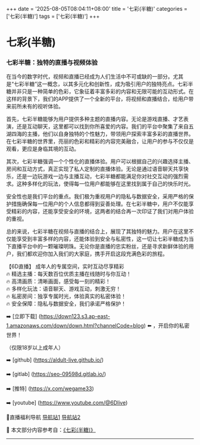 +++
date = '2025-08-05T08:04:11+08:00'
title = '七彩(半糖)'
categories = ['七彩(半糖)']
tags = ['七彩(半糖)']
+++

# 七彩(半糖)

### 七彩半糖：独特的直播与视频体验

在当今的数字时代，视频和直播已经成为人们生活中不可或缺的一部分。尤其是“七彩半糖”这一概念，以其多元化和创新性，成为吸引用户的独特亮点。七彩半糖并非只是一种简单的色彩，它象征着丰富多彩的内容和无限可能的互动形式。在这样的背景下，我们的APP提供了一个全新的平台，将视频和直播结合，给用户带来前所未有的视听体验。

首先，七彩半糖能够为用户提供多种主题的直播内容。无论是游戏直播、才艺表演，还是互动聊天，这里都可以找到你所喜爱的内容。我们的平台中聚集了来自五湖四海的主播，他们以自身独特的个性魅力，带领用户探索丰富多彩的直播世界。在七彩半糖的世界里，亮丽的色彩和精彩的内容完美融合，让用户的参与不仅仅是观看，更应是身临其境的互动。

其次，七彩半糖强调一个个性化的直播体验。用户可以根据自己的兴趣选择主播、房间和互动方式，真正实现了私人定制的直播体验。无论是通过语音聊天共享快乐，还是一边玩游戏一边与主播互动，七彩半糖都能满足你对社交互动的强烈需求。这种多样化的玩法，使得每一位用户都能够在这里找到属于自己的快乐时光。

安全性也是我们平台的重点。我们极为重视用户的隐私与数据安全，采用严格的保护措施确保每一位用户的个人信息都得到妥善处理。在七彩半糖中，用户不仅能享受精彩的内容，还能享受安全的环境，这两者的结合再一次印证了我们对用户体验的重视。

总的来说，七彩半糖在视频与直播的结合上，展现了其独特的魅力。用户在这里不仅能享受到丰富多样的内容，还能体验到安全与私密性，这一切让七彩半糖成为当下直播平台中的一颗璀璨明珠。无论你是直播的忠实粉丝，还是寻求新鲜体验的用户，我们都欢迎你加入我们的大家庭，携手开启这段充满色彩的旅程。

【6D直播】
成年人的专属空间，实时互动尽享精彩  
🔥 精选主播：每天数百位优质主播在线随时与你互动！  
🔥 高清画质：清晰画面，感受每一刻的精彩！  
🔥 多样化玩法：语音聊天、游戏互动，刺激无穷！  
🔥 私密房间：独享专属时光，体验真实的私密体验！  
🔥 安全保障：隐私与数据安全，我们承诺严格保护！  

➡️ [立即下载] (https://down123.s3.ap-east-1.amazonaws.com/down/down.html?channelCode=blog) ⬅️ ，开启你的私密世界！  

（仅限18岁以上成年人）  

➡️ [github] (https://aldult-live.github.io/)  

➡️ [gitlab] (https://seo-09598d.gitlab.io/)  

➡️ [推特] (https://x.com/wegame33)  

➡️ [youtube] (https://www.youtube.com/@6Dlive)  

🔞直播福利导航 [导航站1](https://webstack-86085a.gitlab.io/) [导航站2](https://onlygit123-2.github.io/)


📘 本文部分内容参考自：[《七彩(半糖)》](https://github.com/lxs25721/lxs)

---
